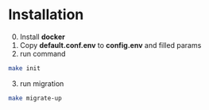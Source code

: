# Installation
0. Install **docker**
1. Copy **default.conf.env** to **config.env** and filled params
2. run command
```bash
make init
```
3. run migration
```bash
make migrate-up
```
